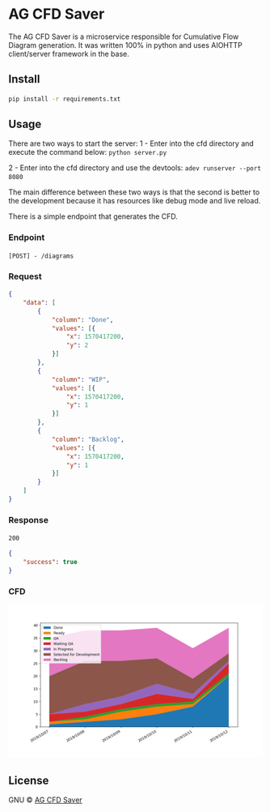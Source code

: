 # AG CFD Saver
The AG CFD Saver is a microservice responsible for Cumulative Flow Diagram generation. It was written 100% in python and uses AIOHTTP client/server framework in the base.

## Install
```bash
pip install -r requirements.txt
```

## Usage
There are two ways to start the server:
1 - Enter into the cfd directory and execute the command below:
`python server.py`

2 - Enter into the cfd directory and use the devtools:
`adev runserver --port 8080`

The main difference between these two ways is that the second is better to the development because it has resources like debug mode and live reload.

There is a simple endpoint that generates the CFD.
### Endpoint
`[POST] - /diagrams`
### Request
```json
{
	"data": [
		{
			"column": "Done",
			"values": [{
				"x": 1570417200,
				"y": 2
			}]
		},
		{
			"column": "WIP",
			"values": [{
				"x": 1570417200,
				"y": 1
			}]
		},
		{
			"column": "Backlog",
			"values": [{
				"x": 1570417200,
				"y": 1
			}]
		}
	]
}
```
### Response
`200`
```json
{
    "success": true
}
```

### CFD
![](/example/cfd.png?raw=true)

## License

GNU © [AG CFD Saver](https://github.com/valentim/ag-cfd-saver)